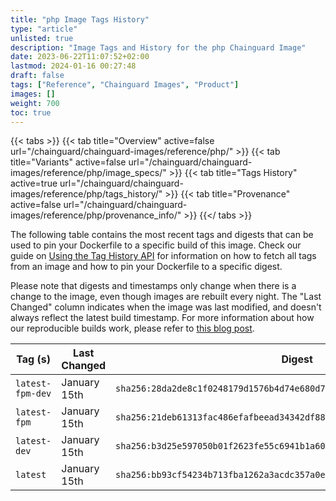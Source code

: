 ```yaml
---
title: "php Image Tags History"
type: "article"
unlisted: true
description: "Image Tags and History for the php Chainguard Image"
date: 2023-06-22T11:07:52+02:00
lastmod: 2024-01-16 00:27:48
draft: false
tags: ["Reference", "Chainguard Images", "Product"]
images: []
weight: 700
toc: true
---
```


{{< tabs >}}
{{< tab title="Overview" active=false url="/chainguard/chainguard-images/reference/php/" >}}
{{< tab title="Variants" active=false url="/chainguard/chainguard-images/reference/php/image_specs/" >}}
{{< tab title="Tags History" active=true url="/chainguard/chainguard-images/reference/php/tags_history/" >}}
{{< tab title="Provenance" active=false url="/chainguard/chainguard-images/reference/php/provenance_info/" >}}
{{</ tabs >}}

The following table contains the most recent tags and digests that can be used to pin your Dockerfile to a specific build of this image. Check our guide on [Using the Tag History API](/chainguard/chainguard-images/using-the-tag-history-api/) for information on how to fetch all tags from an image and how to pin your Dockerfile to a specific digest.

Please note that digests and timestamps only change when there is a change to the image, even though images are rebuilt every night. The "Last Changed" column indicates when the image was last modified, and doesn't always reflect the latest build timestamp. For more information about how our reproducible builds work, please refer to [this blog post](https://www.chainguard.dev/unchained/reproducing-chainguards-reproducible-image-builds).

| Tag (s)           | Last Changed | Digest                                                                    |
|-------------------|--------------|---------------------------------------------------------------------------|
|  `latest-fpm-dev` | January 15th | `sha256:28da2de8c1f0248179d1576b4d74e680d77e66cfef7b8f96890eeee7a3ffb735` |
|  `latest-fpm`     | January 15th | `sha256:21deb61313fac486efafbeead34342df8825c485ab7f9ab25482b1a6533f3442` |
|  `latest-dev`     | January 15th | `sha256:b3d25e597050b01f2623fe55c6941b1a60aabda59ad92eb72d517d729090a751` |
|  `latest`         | January 15th | `sha256:bb93cf54234b713fba1262a3acdc357a0e007cfafa0b7b6930db172057af6d6d` |

